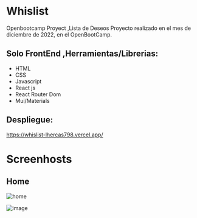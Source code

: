 # Whislist
Openbootcamp Proyect ,Lista de Deseos
Proyecto  realizado en el mes de diciembre de 2022, en el OpenBootCamp.
## Solo FrontEnd ,Herramientas/Librerias: 
- HTML
- CSS
- Javascript
- React js
- React Router Dom
- Mui/Materials

## Despliegue:
https://whislist-lhercas798.vercel.app/

# Screenhosts
## Home
![home](https://user-images.githubusercontent.com/59142978/207706392-3d0386cf-1f9a-49fe-8594-0988e50b1bf4.png)

![image](https://user-images.githubusercontent.com/59142978/207706392-3d0386cf-1f9a-49fe-8594-0988e50b1bf4.png)
